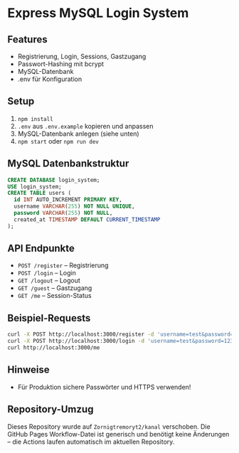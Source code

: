 # Express MySQL Login System

## Features
- Registrierung, Login, Sessions, Gastzugang
- Passwort-Hashing mit bcrypt
- MySQL-Datenbank
- .env für Konfiguration

## Setup
1. `npm install`
2. `.env` aus `.env.example` kopieren und anpassen
3. MySQL-Datenbank anlegen (siehe unten)
4. `npm start` oder `npm run dev`

## MySQL Datenbankstruktur
```sql
CREATE DATABASE login_system;
USE login_system;
CREATE TABLE users (
  id INT AUTO_INCREMENT PRIMARY KEY,
  username VARCHAR(255) NOT NULL UNIQUE,
  password VARCHAR(255) NOT NULL,
  created_at TIMESTAMP DEFAULT CURRENT_TIMESTAMP
);
```

## API Endpunkte
- `POST /register` – Registrierung
- `POST /login` – Login
- `GET /logout` – Logout
- `GET /guest` – Gastzugang
- `GET /me` – Session-Status

## Beispiel-Requests
```bash
curl -X POST http://localhost:3000/register -d 'username=test&password=123456'
curl -X POST http://localhost:3000/login -d 'username=test&password=123456'
curl http://localhost:3000/me
```

## Hinweise
- Für Produktion sichere Passwörter und HTTPS verwenden!

## Repository-Umzug
Dieses Repository wurde auf `Zornigtremoryt2/kanal` verschoben. Die GitHub Pages Workflow-Datei ist generisch und benötigt keine Änderungen – die Actions laufen automatisch im aktuellen Repository.
